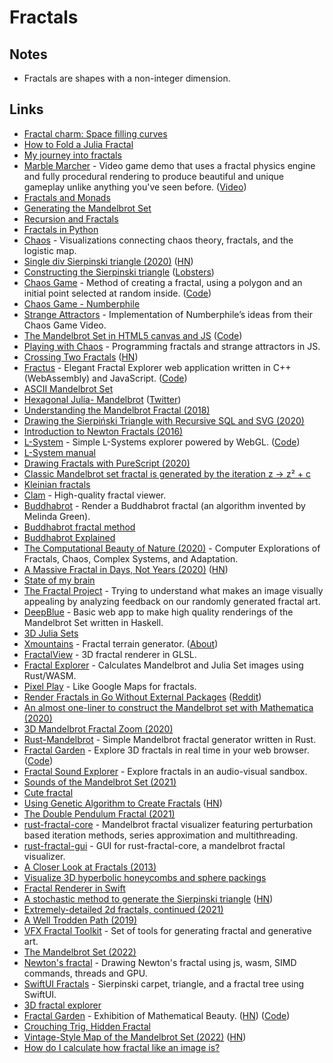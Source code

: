 # Fractals

## Notes

- Fractals are shapes with a non-integer dimension.

## Links

- [Fractal charm: Space filling curves](https://www.youtube.com/watch?v=RU0wScIj36o)
- [How to Fold a Julia Fractal](https://acko.net/blog/how-to-fold-a-julia-fractal/)
- [My journey into fractals](https://medium.com/@bananaft/my-journey-into-fractals-d25ebc6c4dc2)
- [Marble Marcher](https://github.com/HackerPoet/MarbleMarcher) - Video game demo that uses a fractal physics engine and fully procedural rendering to produce beautiful and unique gameplay unlike anything you've seen before. ([Video](https://www.youtube.com/watch?time_continue=1&v=9U0XVdvQwAI))
- [Fractals and Monads](https://dkwise.wordpress.com/2019/01/18/fractals-and-monads/)
- [Generating the Mandelbrot Set](https://scionofbytes.me/misc/generating-mandelbrot-fractals/)
- [Recursion and Fractals](https://en.scratch-wiki.info/wiki/Recursion_and_Fractals)
- [Fractals in Python](https://github.com/danilobellini/fractal)
- [Chaos](https://github.com/jonnyhyman/Chaos) - Visualizations connecting chaos theory, fractals, and the logistic map.
- [Single div Sierpinski triangle (2020)](https://yuanchuan.dev/single-div-sierpinski-triangle) ([HN](https://news.ycombinator.com/item?id=22279532))
- [Constructing the Sierpinski triangle](http://www.oftenpaper.net/sierpinski.htm) ([Lobsters](https://lobste.rs/s/pjetp7/constructing_sierpinski_triangle))
- [Chaos Game](https://andrew.wang-hoyer.com/experiments/chaos-game/) - Method of creating a fractal, using a polygon and an initial point selected at random inside. ([Code](https://github.com/ndrwhr/chaos-game))
- [Chaos Game - Numberphile](https://www.youtube.com/watch?v=kbKtFN71Lfs)
- [Strange Attractors](https://migueltorrescosta.github.io/posts/Strange-Attractors) - Implementation of Numberphile’s ideas from their Chaos Game Video.
- [The Mandelbrot Set in HTML5 canvas and JS](http://tilde.club/~david/m/#) ([Code](https://github.com/cslarsen/mandelbrot-js))
- [Playing with Chaos](http://www.playingwithchaos.net/) - Programming fractals and strange attractors in JS.
- [Crossing Two Fractals](https://github.com/victorqribeiro/randomFractal) ([HN](https://news.ycombinator.com/item?id=22769511))
- [Fractus](https://delivrance.github.io/fractus) - Elegant Fractal Explorer web application written in C++ (WebAssembly) and JavaScript. ([Code](https://github.com/delivrance/fractus))
- [ASCII Mandelbrot Set](https://thatjdanisso.cool/mandelbrot)
- [Hexagonal Julia- Mandelbrot](https://www.shadertoy.com/view/3dlBRf) ([Twitter](https://twitter.com/matthen2/status/1257989139426766849))
- [Understanding the Mandelbrot Fractal (2018)](https://explore.paulbutler.org/fractal/)
- [Drawing the Sierpiński Triangle with Recursive SQL and SVG (2020)](https://excessivelyadequate.com/posts/sierpinksy.html)
- [Introduction to Newton Fractals (2016)](https://ryhl.io/blog/newton-intro/)
- [L-System](https://anvaka.github.io/lsystem/) - Simple L-Systems explorer powered by WebGL. ([Code](https://github.com/anvaka/lsystem))
- [L-System manual](http://paulbourke.net/fractals/lsys/)
- [Drawing Fractals with PureScript (2020)](https://blog.drewolson.org/drawing-fractals-with-purescript)
- [Classic Mandelbrot set fractal is generated by the iteration z → z² + c](https://twitter.com/matthen2/status/1270619240635068416)
- [Kleinian fractals](https://cindyjs.org/gallery/main/Kleinian/)
- [Clam](https://github.com/khyperia/Clam) - High-quality fractal viewer.
- [Buddhabrot](https://github.com/porglezomp/buddhabrot) - Render a Buddhabrot fractal (an algorithm invented by Melinda Green).
- [Buddhabrot fractal method](http://superliminal.com/fractals/bbrot/bbrot.htm)
- [Buddhabrot Explained](http://www.steckles.com/buddha/)
- [The Computational Beauty of Nature (2020)](https://mitpress.mit.edu/books/computational-beauty-nature) - Computer Explorations of Fractals, Chaos, Complex Systems, and Adaptation.
- [A Massive Fractal in Days, Not Years (2020)](http://www.jcgt.org/published/0009/02/02/paper.pdf) ([HN](https://news.ycombinator.com/item?id=24124827))
- [State of my brain](https://codepen.io/terabaud/pen/VwZRrRL)
- [The Fractal Project](https://thefractalproject.com/explore) - Trying to understand what makes an image visually appealing by analyzing feedback on our randomly generated fractal art.
- [DeepBlue](https://github.com/micahhahn/DeepBlue) - Basic web app to make high quality renderings of the Mandelbrot Set written in Haskell.
- [3D Julia Sets](https://www.iquilezles.org/www/articles/juliasets3d/juliasets3d.htm)
- [Xmountains](https://spbooth.github.io/xmountains/) - Fractal terrain generator. ([About](https://spbooth.github.io/xmountains/about_xmountains.html))
- [FractalView](https://github.com/adamsol/FractalView) - 3D fractal renderer in GLSL.
- [Fractal Explorer](https://github.com/ChrisWhealy/fractal_explorer) - Calculates Mandelbrot and Julia Set images using Rust/WASM.
- [Pixel Play](https://anvaka.github.io/pplay/) - Like Google Maps for fractals.
- [Render Fractals in Go Without External Packages](https://github.com/kochampsy/fractal) ([Reddit](https://www.reddit.com/r/golang/comments/jy9kq6/a_fractal_i_rendered_in_go_without_any_external/))
- [An almost one-liner to construct the Mandelbrot set with Mathematica (2020)](https://ekamperi.github.io/math/2020/12/01/mandelbrot-set-one-liner.html)
- [3D Mandelbrot Fractal Zoom (2020)](https://www.youtube.com/watch?v=hRrBnI5L0u8)
- [Rust-Mandelbrot](https://github.com/Ducolnd/rust-mandelbrot) - Simple Mandelbrot fractal generator written in Rust.
- [Fractal Garden](https://fractal.garden/) - Explore 3D fractals in real time in your web browser. ([Code](https://github.com/ath92/fractal-garden))
- [Fractal Sound Explorer](https://github.com/HackerPoet/FractalSoundExplorer) - Explore fractals in an audio-visual sandbox.
- [Sounds of the Mandelbrot Set (2021)](https://www.youtube.com/watch?v=GiAj9WW1OfQ)
- [Cute fractal](https://twitter.com/zozuar/status/1367243732764876800)
- [Using Genetic Algorithm to Create Fractals](https://victorribeiro.com/randomFractal/) ([HN](https://news.ycombinator.com/item?id=26460374))
- [The Double Pendulum Fractal (2021)](https://www.youtube.com/watch?v=n7JK4Ht8k8M)
- [rust-fractal-core](https://github.com/rust-fractal/rust-fractal-core) - Mandelbrot fractal visualizer featuring perturbation based iteration methods, series approximation and multithreading.
- [rust-fractal-gui](https://github.com/rust-fractal/rust-fractal-gui) - GUI for rust-fractal-core, a mandelbrot fractal visualizer.
- [A Closer Look at Fractals (2013)](https://blog.fract.al/post/62180302979/a-closer-look-at-fractals)
- [Visualize 3D hyperbolic honeycombs and sphere packings](https://github.com/neozhaoliang/Hyperbolic-Honeycombs)
- [Fractal Renderer in Swift](https://github.com/hdombach/Fractal-Renderer)
- [A stochastic method to generate the Sierpinski triangle](https://github.com/ajnirp/stochastic_sierpinski) ([HN](https://news.ycombinator.com/item?id=29701260))
- [Extremely-detailed 2d fractals, continued (2021)](https://ultraiterator.blogspot.com/2021/12/ultrafields-this-is-continuation-after.html)
- [A Well Trodden Path (2019)](https://ultraiterator.blogspot.com/2019/12/a-well-trodden-path.html)
- [VFX Fractal Toolkit](https://github.com/jtomori/vft) - Set of tools for generating fractal and generative art.
- [The Mandelbrot Set (2022)](https://www.sotr.blog/articles/mandelbrot)
- [Newton's fractal](https://github.com/alordash/newton-fractal) - Drawing Newton's fractal using js, wasm, SIMD commands, threads and GPU.
- [SwiftUI Fractals](https://github.com/Zeta611/SwiftUI-Fractals) - Sierpinski carpet, triangle, and a fractal tree using SwiftUI.
- [3D fractal explorer](https://github.com/sjoerd-code/mandelbulb)
- [Fractal Garden](https://www.fractal.garden/) - Exhibition of Mathematical Beauty. ([HN](https://news.ycombinator.com/item?id=33144556)) ([Code](https://github.com/trebeljahr/fractal-garden))
- [Crouching Trig, Hidden Fractal](https://kylehovey.github.io/blog/crouching-trig-hidden-fractal)
- [Vintage-Style Map of the Mandelbrot Set (2022)](https://kottke.org/22/12/vintage-map-mandelbrot-set) ([HN](https://news.ycombinator.com/item?id=34004927))
- [How do I calculate how fractal like an image is?](https://www.reddit.com/r/math/comments/1097do2/how_do_i_calculate_how_fractal_like_an_image_is/)
